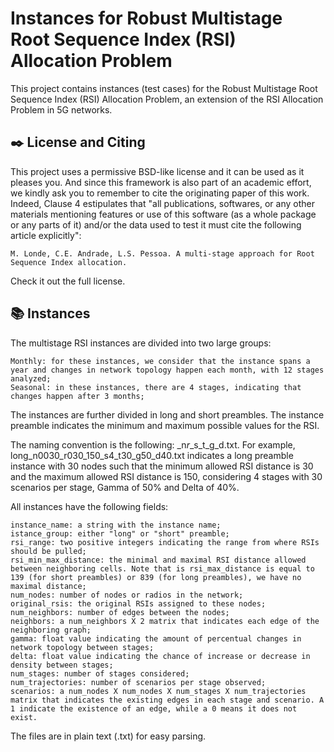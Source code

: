 # Instances for Robust Multistage Root Sequence Index (RSI) Allocation Problem

This project contains instances (test cases) for the Robust Multistage Root Sequence Index (RSI) Allocation Problem, an extension of the RSI Allocation Problem in 5G networks.

## ✒️ License and Citing

This project uses a permissive BSD-like license and it can be used as it pleases you. And since this framework is also part of an academic effort, we kindly ask you to remember to cite the originating paper of this work. Indeed, Clause 4 estipulates that "all publications, softwares, or any other materials mentioning features or use of this software (as a whole package or any parts of it) and/or the data used to test it must cite the following article explicitly":

    M. Londe, C.E. Andrade, L.S. Pessoa. A multi-stage approach for Root Sequence Index allocation. 

Check it out the full license.

## 📚 Instances

The multistage RSI instances are divided into two large groups:

    Monthly: for these instances, we consider that the instance spans a year and changes in network topology happen each month, with 12 stages analyzed;
    Seasonal: in these instances, there are 4 stages, indicating that changes happen after 3 months;

The instances are further divided in long and short preambles. The instance preamble indicates the minimum and maximum possible values for the RSI.

The naming convention is the following: <preamble>_n<number of nodes>_r<mininum RSI distance>_<maximum RSI distance>_s<number of stages>_t<number of scenarios per stage>_g<value of Gamma>_d<value of Delta>.txt. For example, long_n0030_r030_150_s4_t30_g50_d40.txt indicates a long preamble instance with 30 nodes such that the minimum allowed RSI distance is 30 and the maximum allowed RSI distance is 150, considering 4 stages with 30 scenarios per stage, Gamma of 50\% and Delta of 40\%. 

All instances have the following fields:

    instance_name: a string with the instance name;
    istance_group: either "long" or "short" preamble;
    rsi_range: two positive integers indicating the range from where RSIs should be pulled;
    rsi_min_max_distance: the minimal and maximal RSI distance allowed between neighboring cells. Note that is rsi_max_distance is equal to 139 (for short preambles) or 839 (for long preambles), we have no maximal distance;
    num_nodes: number of nodes or radios in the network;
    original_rsis: the original RSIs assigned to these nodes;
    num_neighbors: number of edges between the nodes;
    neighbors: a num_neighbors X 2 matrix that indicates each edge of the neighboring graph;
    gamma: float value indicating the amount of percentual changes in network topology between stages;
    delta: float value indicating the chance of increase or decrease in density between stages;
    num_stages: number of stages considered;
    num_trajectories: number of scenarios per stage observed;
    scenarios: a num_nodes X num_nodes X num_stages X num_trajectories matrix that indicates the existing edges in each stage and scenario. A 1 indicate the existence of an edge, while a 0 means it does not exist.

The files are in plain text (.txt) for easy parsing.
